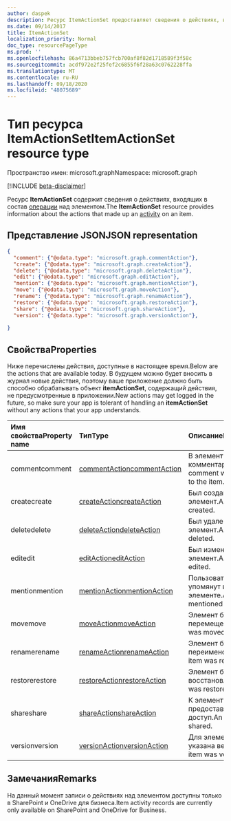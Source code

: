 ```yaml
---
author: daspek
description: Ресурс ItemActionSet предоставляет сведения о действиях, выполненных [Activity] [itemActivity] элемента.
ms.date: 09/14/2017
title: ItemActionSet
localization_priority: Normal
doc_type: resourcePageType
ms.prod: ''
ms.openlocfilehash: 86a4713bbeb757fcb700af8f82d1718589f3f58c
ms.sourcegitcommit: acdf972e2f25fef2c6855f6f28a63c0762228ffa
ms.translationtype: MT
ms.contentlocale: ru-RU
ms.lasthandoff: 09/18/2020
ms.locfileid: "48075689"
---
```

# <a name="itemactionset-resource-type"></a><span data-ttu-id="302ee-103">Тип ресурса ItemActionSet</span><span class="sxs-lookup"><span data-stu-id="302ee-103">ItemActionSet resource type</span></span>

<span data-ttu-id="302ee-104">Пространство имен: microsoft.graph</span><span class="sxs-lookup"><span data-stu-id="302ee-104">Namespace: microsoft.graph</span></span>

[!INCLUDE [beta-disclaimer](../../includes/beta-disclaimer.md)]

<span data-ttu-id="302ee-105">Ресурс **ItemActionSet** содержит сведения о действиях, входящих в состав [операции][itemActivity] над элементом.</span><span class="sxs-lookup"><span data-stu-id="302ee-105">The **ItemActionSet** resource provides information about the actions that made up an [activity][itemActivity] on an item.</span></span>

[itemActivity]: itemactivity.md

## <a name="json-representation"></a><span data-ttu-id="302ee-106">Представление JSON</span><span class="sxs-lookup"><span data-stu-id="302ee-106">JSON representation</span></span>

<!-- {
  "blockType": "resource",
  "optionalProperties": [ ],
  "keyProperty": "id",
  "@type": "microsoft.graph.itemActionSet",
  "@type.aka": "oneDrive.action"
}-->

```json
{
  "comment": {"@odata.type": "microsoft.graph.commentAction"},
  "create": {"@odata.type": "microsoft.graph.createAction"},
  "delete": {"@odata.type": "microsoft.graph.deleteAction"},
  "edit": {"@odata.type": "microsoft.graph.editAction"},
  "mention": {"@odata.type": "microsoft.graph.mentionAction"},
  "move": {"@odata.type": "microsoft.graph.moveAction"},
  "rename": {"@odata.type": "microsoft.graph.renameAction"},
  "restore": {"@odata.type": "microsoft.graph.restoreAction"},
  "share": {"@odata.type": "microsoft.graph.shareAction"},
  "version": {"@odata.type": "microsoft.graph.versionAction"},
  
}
```

## <a name="properties"></a><span data-ttu-id="302ee-107">Свойства</span><span class="sxs-lookup"><span data-stu-id="302ee-107">Properties</span></span>

<span data-ttu-id="302ee-108">Ниже перечислены действия, доступные в настоящее время.</span><span class="sxs-lookup"><span data-stu-id="302ee-108">Below are the actions that are available today.</span></span>
<span data-ttu-id="302ee-109">В будущем можно будет вносить в журнал новые действия, поэтому ваше приложение должно быть способно обрабатывать объект **itemActionSet**, содержащий действия, не предусмотренные в приложении.</span><span class="sxs-lookup"><span data-stu-id="302ee-109">New actions may get logged in the future, so make sure your app is tolerant of handling an **itemActionSet** without any actions that your app understands.</span></span>

| <span data-ttu-id="302ee-110">Имя свойства</span><span class="sxs-lookup"><span data-stu-id="302ee-110">Property name</span></span> | <span data-ttu-id="302ee-111">Тип</span><span class="sxs-lookup"><span data-stu-id="302ee-111">Type</span></span>              | <span data-ttu-id="302ee-112">Описание</span><span class="sxs-lookup"><span data-stu-id="302ee-112">Description</span></span>
|:--------------|:------------------|:-----------------------------------------
| <span data-ttu-id="302ee-113">comment</span><span class="sxs-lookup"><span data-stu-id="302ee-113">comment</span></span>       | <span data-ttu-id="302ee-114">[commentAction][]</span><span class="sxs-lookup"><span data-stu-id="302ee-114">[commentAction][]</span></span> | <span data-ttu-id="302ee-115">В элемент добавлен комментарий.</span><span class="sxs-lookup"><span data-stu-id="302ee-115">A comment was added to the item.</span></span>
| <span data-ttu-id="302ee-116">create</span><span class="sxs-lookup"><span data-stu-id="302ee-116">create</span></span>        | <span data-ttu-id="302ee-117">[createAction][]</span><span class="sxs-lookup"><span data-stu-id="302ee-117">[createAction][]</span></span>  | <span data-ttu-id="302ee-118">Был создан элемент.</span><span class="sxs-lookup"><span data-stu-id="302ee-118">An item was created.</span></span>
| <span data-ttu-id="302ee-119">delete</span><span class="sxs-lookup"><span data-stu-id="302ee-119">delete</span></span>        | <span data-ttu-id="302ee-120">[deleteAction][]</span><span class="sxs-lookup"><span data-stu-id="302ee-120">[deleteAction][]</span></span>  | <span data-ttu-id="302ee-121">Был удален элемент.</span><span class="sxs-lookup"><span data-stu-id="302ee-121">An item was deleted.</span></span>
| <span data-ttu-id="302ee-122">edit</span><span class="sxs-lookup"><span data-stu-id="302ee-122">edit</span></span>          | <span data-ttu-id="302ee-123">[editAction][]</span><span class="sxs-lookup"><span data-stu-id="302ee-123">[editAction][]</span></span>    | <span data-ttu-id="302ee-124">Был изменен элемент.</span><span class="sxs-lookup"><span data-stu-id="302ee-124">An item was edited.</span></span>
| <span data-ttu-id="302ee-125">mention</span><span class="sxs-lookup"><span data-stu-id="302ee-125">mention</span></span>       | <span data-ttu-id="302ee-126">[mentionAction][]</span><span class="sxs-lookup"><span data-stu-id="302ee-126">[mentionAction][]</span></span> | <span data-ttu-id="302ee-127">Пользователь был упомянут в элементе.</span><span class="sxs-lookup"><span data-stu-id="302ee-127">A user was mentioned in the item.</span></span>
| <span data-ttu-id="302ee-128">move</span><span class="sxs-lookup"><span data-stu-id="302ee-128">move</span></span>          | <span data-ttu-id="302ee-129">[moveAction][]</span><span class="sxs-lookup"><span data-stu-id="302ee-129">[moveAction][]</span></span>    | <span data-ttu-id="302ee-130">Элемент был перемещен.</span><span class="sxs-lookup"><span data-stu-id="302ee-130">An item was moved.</span></span>
| <span data-ttu-id="302ee-131">rename</span><span class="sxs-lookup"><span data-stu-id="302ee-131">rename</span></span>        | <span data-ttu-id="302ee-132">[renameAction][]</span><span class="sxs-lookup"><span data-stu-id="302ee-132">[renameAction][]</span></span>  | <span data-ttu-id="302ee-133">Элемент был переименован.</span><span class="sxs-lookup"><span data-stu-id="302ee-133">An item was renamed.</span></span>
| <span data-ttu-id="302ee-134">restore</span><span class="sxs-lookup"><span data-stu-id="302ee-134">restore</span></span>       | <span data-ttu-id="302ee-135">[restoreAction][]</span><span class="sxs-lookup"><span data-stu-id="302ee-135">[restoreAction][]</span></span> | <span data-ttu-id="302ee-136">Элемент был восстановлен.</span><span class="sxs-lookup"><span data-stu-id="302ee-136">An item was restored.</span></span>
| <span data-ttu-id="302ee-137">share</span><span class="sxs-lookup"><span data-stu-id="302ee-137">share</span></span>         | <span data-ttu-id="302ee-138">[shareAction][]</span><span class="sxs-lookup"><span data-stu-id="302ee-138">[shareAction][]</span></span>   | <span data-ttu-id="302ee-139">К элементу был предоставлен общий доступ.</span><span class="sxs-lookup"><span data-stu-id="302ee-139">An item was shared.</span></span>
| <span data-ttu-id="302ee-140">version</span><span class="sxs-lookup"><span data-stu-id="302ee-140">version</span></span>       | <span data-ttu-id="302ee-141">[versionAction][]</span><span class="sxs-lookup"><span data-stu-id="302ee-141">[versionAction][]</span></span> | <span data-ttu-id="302ee-142">Для элемента была указана версия.</span><span class="sxs-lookup"><span data-stu-id="302ee-142">An item was versioned.</span></span>

[commentAction]: commentaction.md
[createAction]: createaction.md
[deleteAction]: deleteaction.md
[editAction]: editaction.md
[mentionAction]: mentionaction.md
[moveAction]: moveaction.md
[renameAction]: renameaction.md
[restoreAction]: restoreaction.md
[shareAction]: shareaction.md
[versionAction]: versionaction.md

## <a name="remarks"></a><span data-ttu-id="302ee-153">Замечания</span><span class="sxs-lookup"><span data-stu-id="302ee-153">Remarks</span></span>

<span data-ttu-id="302ee-154">На данный момент записи о действиях над элементом доступны только в SharePoint и OneDrive для бизнеса.</span><span class="sxs-lookup"><span data-stu-id="302ee-154">Item activity records are currently only available on SharePoint and OneDrive for Business.</span></span>

<!--
{
  "type": "#page.annotation",
  "description": "The ItemActionSet object provides information about the actions that took place as part of an activity on an item.",
  "keywords": "activities,activity,action",
  "section": "documentation",
  "tocPath": "Resources/ItemActionSet",
  "suppressions": []
}
-->


